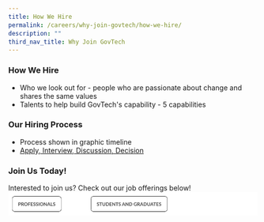 ```yaml
---
title: How We Hire
permalink: /careers/why-join-govtech/how-we-hire/
description: ""
third_nav_title: Why Join GovTech
---
```

### **How We Hire**

- Who we look out for - people who are passionate about change and shares the same values 
- Talents to help build GovTech's capability - 5 capabilities

### **Our Hiring Process**

 - Process shown in graphic timeline
 - [Apply, Interview, Discussion, Decision](https://govinsider.asia/intl-en/article/agile-bold-and-collaborative-are-key-govtech-values-ceo/) 

### **Join Us Today!**
Interested to join us? Check out our job offerings below! 
![](/images/jobs%20cta.png)